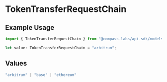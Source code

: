 # TokenTransferRequestChain

## Example Usage

```typescript
import { TokenTransferRequestChain } from "@compass-labs/api-sdk/models/components";

let value: TokenTransferRequestChain = "arbitrum";
```

## Values

```typescript
"arbitrum" | "base" | "ethereum"
```